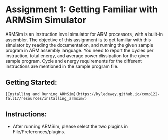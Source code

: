 # Assignment 1: Getting Familiar with ARMSim Simulator

ARMSim is an instruction level simulator for ARM processors, with a built-in assembler. The objective of this assignment is to get familiar with this simulator by reading the documentation, and running the given sample program in ARM assembly language. You need to report the cycles per instruction, total energy, and average power dissipation for the given sample program. Cycle and energy requirements for the different instructions are mentioned in the sample program file.

## Getting Started:
	[Installing and Running ARMSim](https://kyledewey.github.io/comp122-fall17/resources/installing_armsim/)

## Instructions:
- After running ARMSim, please select the two plugins in File/Preferences/plugins.
